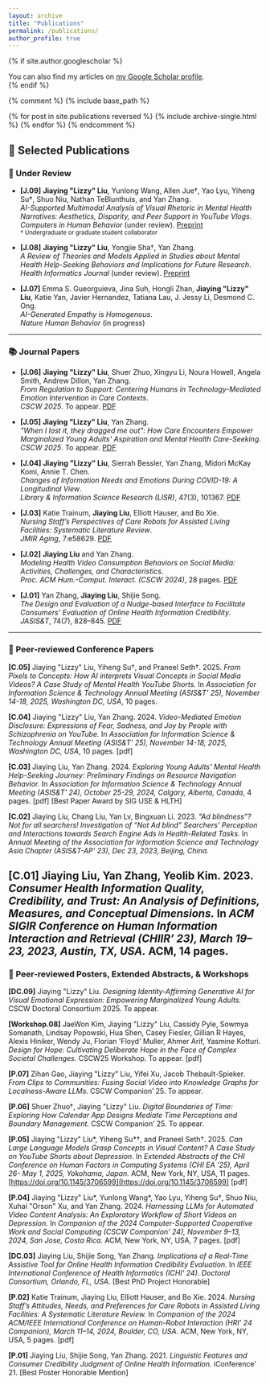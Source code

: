 ```yaml
---
layout: archive
title: "Publications"
permalink: /publications/
author_profile: true
---
```


{% if site.author.googlescholar %}
  <div class="wordwrap">You can also find my articles on <a href="{{site.author.googlescholar}}">my Google Scholar profile</a>.</div>
{% endif %}

{% comment %}
{% include base_path %}

{% for post in site.publications reversed %}
  {% include archive-single.html %}
{% endfor %}
{% endcomment %}

## 📑 Selected Publications  

### 📝 Under Review  
- **[J.09]** **Jiaying "Lizzy" Liu**, Yunlong Wang, Allen Jue†, Yao Lyu, Yiheng Su†, Shuo Niu, Nathan TeBlunthuis, and Yan Zhang.  
  *AI-Supported Multimodal Analysis of Visual Rhetoric in Mental Health Narratives: Aesthetics, Disparity, and Peer Support in YouTube Vlogs*.  
  *Computers in Human Behavior* (under review). [Preprint](https://arxiv.org/abs/2502.20658)  
  <sub>† Undergraduate or graduate student collaborator</sub>  

- **[J.08]** **Jiaying "Lizzy" Liu**, Yongjie Sha†, Yan Zhang.  
  *A Review of Theories and Models Applied in Studies about Mental Health Help-Seeking Behaviors and Implications for Future Research*.  
  *Health Informatics Journal* (under review). [Preprint](https://arxiv.org/pdf/2502.14082)  

- **[J.07]** Emma S. Gueorguieva, Jina Suh, Hongli Zhan, **Jiaying "Lizzy" Liu**, Katie Yan, Javier Hernandez, Tatiana Lau, J. Jessy Li, Desmond C. Ong.  
  *AI-Generated Empathy is Homogenous*.  
  *Nature Human Behavior* (in progress)  

---

### 📚 Journal Papers  
- **[J.06]** **Jiaying "Lizzy" Liu**, Shuer Zhuo, Xingyu Li, Noura Howell, Angela Smith, Andrew Dillon, Yan Zhang.  
  *From Regulation to Support: Centering Humans in Technology-Mediated Emotion Intervention in Care Contexts*.  
  *CSCW 2025*. To appear. [PDF](https://arxiv.org/pdf/2504.12614)  

- **[J.05]** **Jiaying "Lizzy" Liu**, Yan Zhang.  
  *"When I lost it, they dragged me out": How Care Encounters Empower Marginalized Young Adults' Aspiration and Mental Health Care-Seeking*.  
  *CSCW 2025*. To appear. [PDF](http://arxiv.org/abs/2502.11277)  

- **[J.04]** **Jiaying "Lizzy" Liu**, Sierrah Bessler, Yan Zhang, Midori McKay Komi, Annie T. Chen.  
  *Changes of Information Needs and Emotions During COVID-19: A Longitudinal View*.  
  *Library & Information Science Research (LISR)*, 47(3), 101367. [PDF](https://www.sciencedirect.com/science/article/pii/S0740818825000283)  

- **[J.03]** Katie Trainum, **Jiaying Liu**, Elliott Hauser, and Bo Xie.  
  *Nursing Staff’s Perspectives of Care Robots for Assisted Living Facilities: Systematic Literature Review*.  
  *JMIR Aging*, 7:e58629. [PDF](https://doi.org/10.2196/58629)  

- **[J.02]** **Jiaying Liu** and Yan Zhang.  
  *Modeling Health Video Consumption Behaviors on Social Media: Activities, Challenges, and Characteristics*.  
  *Proc. ACM Hum.-Comput. Interact. (CSCW 2024)*, 28 pages. [PDF](https://arxiv.org/pdf/2311.09040.pdf)  

- **[J.01]** Yan Zhang, **Jiaying Liu**, Shijie Song.  
  *The Design and Evaluation of a Nudge-based Interface to Facilitate Consumers' Evaluation of Online Health Information Credibility*.  
  *JASIS&T*, 74(7), 828–845. [PDF](https://doi.org/10.1002/asi.24759)  

---

### 🎤 Peer-reviewed Conference Papers  

**[C.05]** Jiaying "Lizzy" Liu, Yiheng Su†, and Praneel Seth†. 2025. *From Pixels to Concepts: How AI interprets Visual Concepts in Social Media Videos? A Case Study of Mental Health YouTube Shorts.* In *Association for Information Science & Technology Annual Meeting (ASIS&T' 25), November 14-18, 2025, Washington DC, USA*, 10 pages.  

**[C.04]** Jiaying "Lizzy" Liu, Yan Zhang. 2024. *Video-Mediated Emotion Disclosure: Expressions of Fear, Sadness, and Joy by People with Schizophrenia on YouTube.* In *Association for Information Science & Technology Annual Meeting (ASIS&T' 25), November 14-18, 2025, Washington DC, USA*, 10 pages. [pdf]  

**[C.03]** Jiaying Liu, Yan Zhang. 2024. *Exploring Young Adults' Mental Health Help-Seeking Journey: Preliminary Findings on Resource Navigation Behavior.* In *Association for Information Science & Technology Annual Meeting (ASIS&T' 24), October 25-29, 2024, Calgary, Alberta, Canada*, 4 pages. [pdf] [Best Paper Award by SIG USE & HLTH]  

**[C.02]** Jiaying Liu, Chang Liu, Yan Lv, Bingxuan Li. 2023. *"Ad blindness”? Not for all searchers! Investigation of “Not Ad blind” Searchers’ Perception and Interactions towards Search Engine Ads in Health-Related Tasks.* In *Annual Meeting of the Association for Information Science and Technology Asia Chapter (ASIS&T-AP' 23), Dec 23, 2023, Beijing, China.*  

**[C.01]** Jiaying Liu, Yan Zhang, Yeolib Kim. 2023. *Consumer Health Information Quality, Credibility, and Trust: An Analysis of Definitions, Measures, and Conceptual Dimensions.* In *ACM SIGIR Conference on Human Information Interaction and Retrieval (CHIIR’ 23), March 19–23, 2023, Austin, TX, USA.* ACM, 14 pages.  
---

### 🎤 Peer-reviewed Posters, Extended Abstracts, & Workshops
**[DC.09]** Jiaying "Lizzy" Liu. *Designing Identity-Affirming Generative AI for Visual Emotional Expression: Empowering Marginalized Young Adults.* CSCW Doctoral Consortium 2025. To appear.  

**[Workshop.08]** JaeWon Kim, Jiaying "Lizzy" Liu, Cassidy Pyle, Sowmya Somanath, Lindsay Popowski, Hua Shen, Casey Fiesler, Gillian R Hayes, Alexis Hiniker, Wendy Ju, Florian 'Floyd' Muller, Ahmer Arif, Yasmine Kotturi. *Design for Hope: Cultivating Deliberate Hope in the Face of Complex Societal Challenges.* CSCW25 Workshop. To appear. [pdf]  

**[P.07]** Zihan Gao, Jiaying "Lizzy" Liu, Yifei Xu, Jacob Thebault-Spieker. *From Clips to Communities: Fusing Social Video into Knowledge Graphs for Localness-Aware LLMs.* CSCW Companion’ 25. To appear.  

**[P.06]** Shuer Zhuo†, Jiaying "Lizzy" Liu. *Digital Boundaries of Time: Exploring How Calendar App Designs Mediate Time Perceptions and Boundary Management.* CSCW Companion’ 25. To appear.  

**[P.05]** Jiaying "Lizzy" Liu*, Yiheng Su*†, and Praneel Seth†. 2025. *Can Large Language Models Grasp Concepts in Visual Content? A Case Study on YouTube Shorts about Depression.* In *Extended Abstracts of the CHI Conference on Human Factors in Computing Systems (CHI EA ’25), April 26- May 1, 2025, Yokohama, Japan.* ACM, New York, NY, USA, 11 pages. [https://doi.org/10.1145/3706599](https://doi.org/10.1145/3706599) [pdf]  

**[P.04]** Jiaying "Lizzy" Liu*, Yunlong Wang*, Yao Lyu, Yiheng Su†, Shuo Niu, Xuhai "Orson" Xu, and Yan Zhang. 2024. *Harnessing LLMs for Automated Video Content Analysis: An Exploratory Workflow of Short Videos on Depression.* In *Companion of the 2024 Computer-Supported Cooperative Work and Social Computing (CSCW Companion’ 24), November 9–13, 2024, San Jose, Costa Rica.* ACM, New York, NY, USA, 7 pages. [pdf]  

**[DC.03]** Jiaying Liu, Shijie Song, Yan Zhang. *Implications of a Real-Time Assistive Tool for Online Health Information Credibility Evaluation.* In *IEEE International Conference of Health Informatics (ICHI' 24). Doctoral Consortium, Orlando, FL, USA.* [Best PhD Project Honorable]  

**[P.02]** Katie Trainum, Jiaying Liu, Elliott Hauser, and Bo Xie. 2024. *Nursing Staff’s Attitudes, Needs, and Preferences for Care Robots in Assisted Living Facilities: A Systematic Literature Review.* In *Companion of the 2024 ACM/IEEE International Conference on Human-Robot Interaction (HRI’ 24 Companion), March 11–14, 2024, Boulder, CO, USA.* ACM, New York, NY, USA, 5 pages. [pdf]  

**[P.01]** Jiaying Liu, Shijie Song, Yan Zhang. 2021. *Linguistic Features and Consumer Credibility Judgment of Online Health Information.* iConference' 21. [Best Poster Honorable Mention]  



